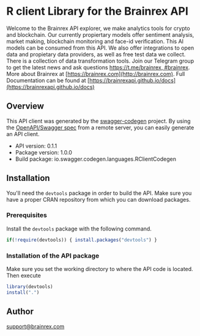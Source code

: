 # R client Library for the Brainrex API

Welcome to the Brainrex API explorer, we make analytics tools for crypto and blockchain. Our currently propiertary models offer sentiment analysis, market making, blockchain monitoring and face-id verification. This AI models can be consumed from this API. We also offer integrations to open data and propietary data providers, as well as free test data we collect. There is a collection of data transformation tools. Join our Telegram group to get the latest news and ask questions [https://t.me/brainrex, #brainrex](https://t.me/brainrex). More about Brainrex at [https://brainrex.com](http://brainrex.com). Full Documentation can be found at [https://brainrexapi.github.io/docs](https://brainrexapi.github.io/docs)

## Overview
This API client was generated by the [swagger-codegen](https://github.com/swagger-api/swagger-codegen) project. By using the [OpenAPI/Swagger spec](https://github.com/swagger-api/swagger-spec) from a remote server, you can easily generate an API client.

- API version: 0.1.1
- Package version: 1.0.0
- Build package: io.swagger.codegen.languages.RClientCodegen

## Installation
You'll need the `devtools` package in order to build the API.
Make sure you have a proper CRAN repository from which you can download packages.

### Prerequisites
Install the `devtools` package with the following command.
```R
if(!require(devtools)) { install.packages("devtools") }
```

### Installation of the API package
Make sure you set the working directory to where the API code is located.
Then execute
```R
library(devtools)
install(".")
```

## Author

support@brainrex.com
